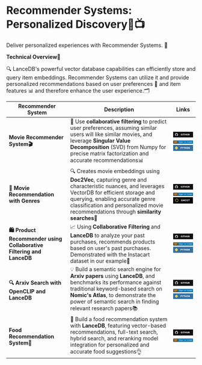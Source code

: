 **Recommender Systems: Personalized Discovery🍿📺**
==============================================================
Deliver personalized experiences with Recommender Systems. 🎁

**Technical Overview📜**

🔍️ LanceDB's powerful vector database capabilities can efficiently store and query item embeddings. Recommender Systems can utilize it and provide personalized recommendations based on user preferences 🤝 and item features 📊 and therefore enhance the user experience.🗂️ 

| **Recommender System** | **Description** | **Links** |
| ---------------------- | --------------- | --------- |
| **Movie Recommender System🎬** | 🤝 Use **collaborative filtering** to predict user preferences, assuming similar users will like similar movies, and leverage **Singular Value Decomposition** (SVD) from Numpy for precise matrix factorization and accurate recommendations📊 | [![Github](../../assets/github.svg)][movie_github] <br>[![Open In Collab](../../assets/colab.svg)][movie_colab] <br>[![Python](../../assets/python.svg)][movie_python] |
| **🎥 Movie Recommendation with Genres** | 🔍 Creates movie embeddings using **Doc2Vec**, capturing genre and characteristic nuances, and leverages VectorDB for efficient storage and querying, enabling accurate genre classification and personalized movie recommendations through **similarity searches**🎥 | [![Github](../../assets/github.svg)][genre_github] <br>[![Open In Collab](../../assets/colab.svg)][genre_colab] <br>[![Ghost](../../assets/ghost.svg)][genre_ghost] |
| **🛍️ Product Recommender using Collaborative Filtering and LanceDB** | 📈 Using **Collaborative Filtering** and **LanceDB** to analyze your past purchases, recommends products based on user's past purchases. Demonstrated with the Instacart dataset in our example🛒 | [![Github](../../assets/github.svg)][product_github] <br>[![Open In Collab](../../assets/colab.svg)][product_colab] <br>[![Python](../../assets/python.svg)][product_python] |
| **🔍 Arxiv Search with OpenCLIP and LanceDB** | 💡 Build a semantic search engine for **Arxiv papers** using **LanceDB**, and benchmarks its performance against traditional keyword-based search on **Nomic's Atlas**, to demonstrate the power of semantic search in finding relevant research papers📚 | [![Github](../../assets/github.svg)][arxiv_github] <br>[![Open In Collab](../../assets/colab.svg)][arxiv_colab] <br>[![Python](../../assets/python.svg)][arxiv_python] |
| **Food Recommendation System🍴** | 🍔 Build a food recommendation system with **LanceDB**, featuring vector-based recommendations, full-text search, hybrid search, and reranking model integration for personalized and accurate food suggestions👌 | [![Github](../../assets/github.svg)][food_github] <br>[![Open In Collab](../../assets/colab.svg)][food_colab] |

[movie_github]: https://github.com/lancedb/vectordb-recipes/blob/main/examples/movie-recommender
[movie_colab]: https://colab.research.google.com/github/lancedb/vectordb-recipes/blob/main/examples/movie-recommender/main.ipynb
[movie_python]: https://github.com/lancedb/vectordb-recipes/blob/main/examples/movie-recommender/main.py


[genre_github]: https://github.com/lancedb/vectordb-recipes/tree/main/examples/archived_examples/movie-recommendation-with-genres
[genre_colab]: https://colab.research.google.com/github/lancedb/vectordb-recipes/blob/main/examples/archived_examples/movie-recommendation-with-genres/movie_recommendation_with_doc2vec_and_lancedb.ipynb
[genre_ghost]: https://blog.lancedb.com/movie-recommendation-system-using-lancedb-and-doc2vec/

[product_github]: https://github.com/lancedb/vectordb-recipes/blob/main/examples/product-recommender
[product_colab]: https://colab.research.google.com/github/lancedb/vectordb-recipes/blob/main/examples/product-recommender/main.ipynb
[product_python]: https://github.com/lancedb/vectordb-recipes/blob/main/examples/product-recommender/main.py


[arxiv_github]: https://github.com/lancedb/vectordb-recipes/blob/main/examples/arxiv-recommender
[arxiv_colab]: https://colab.research.google.com/github/lancedb/vectordb-recipes/blob/main/examples/arxiv-recommender/main.ipynb
[arxiv_python]: https://github.com/lancedb/vectordb-recipes/blob/main/examples/arxiv-recommender/main.py
 

[food_github]: https://github.com/lancedb/vectordb-recipes/tree/main/examples/archived_examples/Food_recommendation
[food_colab]: https://colab.research.google.com/github/lancedb/vectordb-recipes/blob/main/examples/archived_examples/Food_recommendation/main.ipynb
